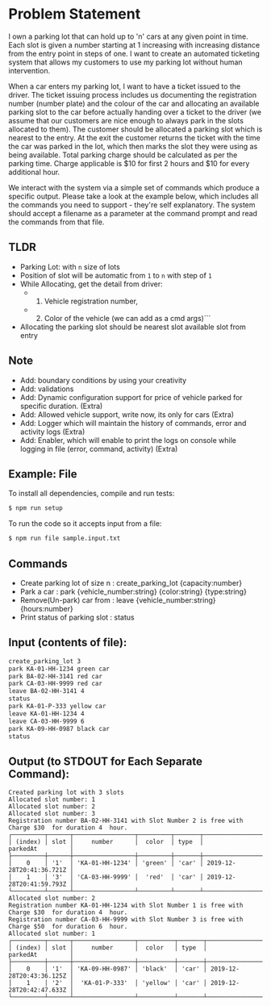 # Problem Statement

I own a parking lot that can hold up to 'n' cars at any given point in time. Each slot is
given a number starting at 1 increasing with increasing distance from the entry point
in steps of one. I want to create an automated ticketing system that allows my
customers to use my parking lot without human intervention.

When a car enters my parking lot, I want to have a ticket issued to the driver. The
ticket issuing process includes us documenting the registration number (number
plate) and the colour of the car and allocating an available parking slot to the car
before actually handing over a ticket to the driver (we assume that our customers are
nice enough to always park in the slots allocated to them). The customer should be
allocated a parking slot which is nearest to the entry. At the exit the customer returns
the ticket with the time the car was parked in the lot, which then marks the slot they
were using as being available. Total parking charge should be calculated as per the
parking time. Charge applicable is $10 for first 2 hours and $10 for every additional
hour.

We interact with the system via a simple set of commands which produce a specific
output. Please take a look at the example below, which includes all the commands
you need to support - they're self explanatory. The system should accept a filename
as a parameter at the command prompt and read the commands from that file.

## TLDR

* Parking Lot: with ```n``` size of lots
* Position of slot will be automatic from ```1``` to ```n``` with step of ```1```
* While Allocating, get the detail from driver:  
  * 1. Vehicle registration number, 
  * 2. Color of the vehicle (we can add as a cmd args)```
* Allocating the parking slot should be nearest slot available slot from entry
 
## Note

* Add: boundary conditions by using your creativity
* Add: validations 
* Add: Dynamic configuration support for price of vehicle parked for specific duration. (Extra)
* Add: Allowed vehicle support, write now, its only for cars (Extra)
* Add: Logger which will maintain the history of commands, error and activity logs (Extra)
* Add: Enabler, which will enable to print the logs on console while logging in file (error, command, activity) (Extra)

## Example: File

To install all dependencies, compile and run tests:

```sh
$ npm run setup
```

To run the code so it accepts input from a file:

```sh
$ npm run file sample.input.txt
```

## Commands

* Create parking lot of size n : create_parking_lot {capacity:number}
* Park a car : park {vehicle_number:string} {color:string} {type:string}
* Remove(Un-park) car from : leave {vehicle_number:string} {hours:number}
* Print status of parking slot : status

## Input (contents of file):

```sh
create_parking_lot 3
park KA-01-HH-1234 green car
park BA-02-HH-3141 red car
park CA-03-HH-9999 red car
leave BA-02-HH-3141 4
status
park KA-01-P-333 yellow car
leave KA-01-HH-1234 4
leave CA-03-HH-9999 6
park KA-09-HH-0987 black car
status
```

## Output (to STDOUT for Each Separate Command):

```
Created parking lot with 3 slots
Allocated slot number: 1
Allocated slot number: 2
Allocated slot number: 3
Registration number BA-02-HH-3141 with Slot Number 2 is free with Charge $30  for duration 4  hour.
┌─────────┬──────┬─────────────────┬─────────┬───────┬──────────────────────────┐
│ (index) │ slot │     number      │  color  │ type  │         parkedAt         │
├─────────┼──────┼─────────────────┼─────────┼───────┼──────────────────────────┤
│    0    │ '1'  │ 'KA-01-HH-1234' │ 'green' │ 'car' │ 2019-12-28T20:41:36.721Z │
│    1    │ '3'  │ 'CA-03-HH-9999' │  'red'  │ 'car' │ 2019-12-28T20:41:59.793Z │
└─────────┴──────┴─────────────────┴─────────┴───────┴──────────────────────────┘
Allocated slot number: 2
Registration number KA-01-HH-1234 with Slot Number 1 is free with Charge $30  for duration 4  hour.
Registration number CA-03-HH-9999 with Slot Number 3 is free with Charge $50  for duration 6  hour.
Allocated slot number: 1
┌─────────┬──────┬─────────────────┬──────────┬───────┬──────────────────────────┐
│ (index) │ slot │     number      │  color   │ type  │         parkedAt         │
├─────────┼──────┼─────────────────┼──────────┼───────┼──────────────────────────┤
│    0    │ '1'  │ 'KA-09-HH-0987' │ 'black'  │ 'car' │ 2019-12-28T20:43:36.125Z │
│    1    │ '2'  │  'KA-01-P-333'  │ 'yellow' │ 'car' │ 2019-12-28T20:42:47.633Z │
└─────────┴──────┴─────────────────┴──────────┴───────┴──────────────────────────┘
```